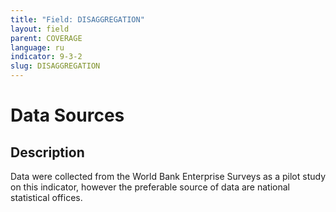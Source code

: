 ```yaml
---
title: "Field: DISAGGREGATION"
layout: field
parent: COVERAGE
language: ru
indicator: 9-3-2
slug: DISAGGREGATION
---
```

# Data Sources

## Description

Data were collected from the World Bank Enterprise Surveys as a pilot study on this indicator, however the preferable source of data are national statistical offices.